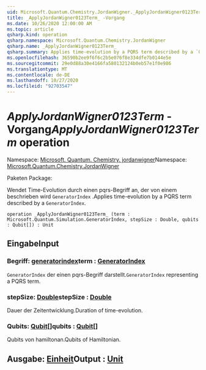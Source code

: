 ```yaml
---
uid: Microsoft.Quantum.Chemistry.JordanWigner._ApplyJordanWigner0123Term_
title: _ApplyJordanWigner0123Term_ -Vorgang
ms.date: 10/26/2020 12:00:00 AM
ms.topic: article
qsharp.kind: operation
qsharp.namespace: Microsoft.Quantum.Chemistry.JordanWigner
qsharp.name: _ApplyJordanWigner0123Term_
qsharp.summary: Applies time-evolution by a PQRS term described by a `GeneratorIndex`.
ms.openlocfilehash: 36590b2ee9f6f6c2b5e076f8e334dfe7b0144e5e
ms.sourcegitcommit: 29e0d88a30e4166fa580132124b0eb57e1f0e986
ms.translationtype: MT
ms.contentlocale: de-DE
ms.lasthandoff: 10/27/2020
ms.locfileid: "92703547"
---
```

# <a name="_applyjordanwigner0123term_-operation"></a><span data-ttu-id="feeca-102">_ApplyJordanWigner0123Term_ -Vorgang</span><span class="sxs-lookup"><span data-stu-id="feeca-102">_ApplyJordanWigner0123Term_ operation</span></span>

<span data-ttu-id="feeca-103">Namespace: [Microsoft. Quantum. Chemistry. jordanwigner](xref:Microsoft.Quantum.Chemistry.JordanWigner)</span><span class="sxs-lookup"><span data-stu-id="feeca-103">Namespace: [Microsoft.Quantum.Chemistry.JordanWigner](xref:Microsoft.Quantum.Chemistry.JordanWigner)</span></span>

<span data-ttu-id="feeca-104">Paketen [](https://nuget.org/packages/)</span><span class="sxs-lookup"><span data-stu-id="feeca-104">Package: [](https://nuget.org/packages/)</span></span>


<span data-ttu-id="feeca-105">Wendet Time-Evolution durch einen pqrs-Begriff an, der von einem beschrieben wird `GeneratorIndex` .</span><span class="sxs-lookup"><span data-stu-id="feeca-105">Applies time-evolution by a PQRS term described by a `GeneratorIndex`.</span></span>

```qsharp
operation _ApplyJordanWigner0123Term_ (term : Microsoft.Quantum.Simulation.GeneratorIndex, stepSize : Double, qubits : Qubit[]) : Unit
```


## <a name="input"></a><span data-ttu-id="feeca-106">Eingabe</span><span class="sxs-lookup"><span data-stu-id="feeca-106">Input</span></span>

### <a name="term--generatorindex"></a><span data-ttu-id="feeca-107">Begriff: [generatorindex](xref:Microsoft.Quantum.Simulation.GeneratorIndex)</span><span class="sxs-lookup"><span data-stu-id="feeca-107">term : [GeneratorIndex](xref:Microsoft.Quantum.Simulation.GeneratorIndex)</span></span>

<span data-ttu-id="feeca-108">`GeneratorIndex` der einen pqrs-Begriff darstellt.</span><span class="sxs-lookup"><span data-stu-id="feeca-108">`GeneratorIndex` representing a PQRS term.</span></span>


### <a name="stepsize--double"></a><span data-ttu-id="feeca-109">stepSize: [Double](xref:microsoft.quantum.lang-ref.double)</span><span class="sxs-lookup"><span data-stu-id="feeca-109">stepSize : [Double](xref:microsoft.quantum.lang-ref.double)</span></span>

<span data-ttu-id="feeca-110">Dauer der Zeitentwicklung.</span><span class="sxs-lookup"><span data-stu-id="feeca-110">Duration of time-evolution.</span></span>


### <a name="qubits--qubit"></a><span data-ttu-id="feeca-111">Qubits: [Qubit](xref:microsoft.quantum.lang-ref.qubit)[]</span><span class="sxs-lookup"><span data-stu-id="feeca-111">qubits : [Qubit](xref:microsoft.quantum.lang-ref.qubit)[]</span></span>

<span data-ttu-id="feeca-112">Qubits von hamiltonan.</span><span class="sxs-lookup"><span data-stu-id="feeca-112">Qubits of Hamiltonian.</span></span>



## <a name="output--unit"></a><span data-ttu-id="feeca-113">Ausgabe: [Einheit](xref:microsoft.quantum.lang-ref.unit)</span><span class="sxs-lookup"><span data-stu-id="feeca-113">Output : [Unit](xref:microsoft.quantum.lang-ref.unit)</span></span>

